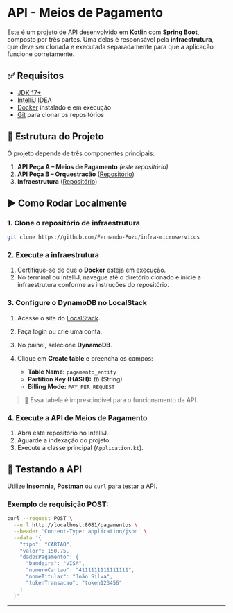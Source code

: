 # API - Meios de Pagamento

Este é um projeto de API desenvolvido em **Kotlin** com **Spring Boot**, composto por três partes. Uma delas é responsável pela **infraestrutura**, que deve ser clonada e executada separadamente para que a aplicação funcione corretamente.

## ✅ Requisitos

* [JDK 17+](https://adoptium.net/)
* [IntelliJ IDEA](https://www.jetbrains.com/idea/)
* [Docker](https://www.docker.com/) instalado e em execução
* [Git](https://git-scm.com/) para clonar os repositórios

## 🧩 Estrutura do Projeto

O projeto depende de três componentes principais:

1. **API Peça A – Meios de Pagamento** *(este repositório)*
2. **API Peça B – Orquestração** ([Repositório](https://github.com/Fernando-Pozo/orquestracao))
3. **Infraestrutura** ([Repositório](https://github.com/Fernando-Pozo/infra-microservicos))

## ▶️ Como Rodar Localmente

### 1. Clone o repositório de infraestrutura

```bash
git clone https://github.com/Fernando-Pozo/infra-microservicos
```

### 2. Execute a infraestrutura

1. Certifique-se de que o **Docker** esteja em execução.
2. No terminal ou IntelliJ, navegue até o diretório clonado e inicie a infraestrutura conforme as instruções do repositório.

### 3. Configure o DynamoDB no LocalStack

1. Acesse o site do [LocalStack](https://app.localstack.cloud/sign-in).
2. Faça login ou crie uma conta.
3. No painel, selecione **DynamoDB**.
4. Clique em **Create table** e preencha os campos:

    * **Table Name:** `pagamento_entity`
    * **Partition Key (HASH):** `ID` (String)
    * **Billing Mode:** `PAY_PER_REQUEST`

> 🚨 Essa tabela é imprescindível para o funcionamento da API.

### 4. Execute a API de Meios de Pagamento

1. Abra este repositório no IntelliJ.
2. Aguarde a indexação do projeto.
3. Execute a classe principal (`Application.kt`).

## 🧪 Testando a API

Utilize **Insomnia**, **Postman** ou `curl` para testar a API.

### Exemplo de requisição POST:

```bash
curl --request POST \
  --url http://localhost:8081/pagamentos \
  --header 'Content-Type: application/json' \
  --data '{
    "tipo": "CARTAO",
    "valor": 150.75,
    "dadosPagamento": {
      "bandeira": "VISA",
      "numeroCartao": "4111111111111111",
      "nomeTitular": "João Silva",
      "tokenTransacao": "token123456"
    }
  }'
```

---
